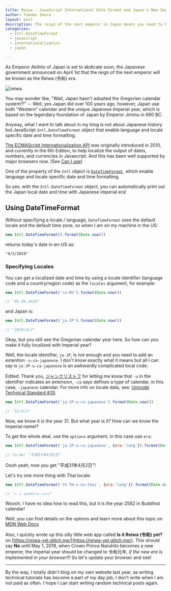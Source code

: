 ```yaml
---
title: Reiwa - JavaScript International Date Format and Japan's New Imperial Era 
author: Tomomi Imura
layout: post
description: The reign of the next emperor in Japan means you need to know about JavaScript international date and time format!
categories:
  - Intl.DateTimeFormat
  - javascript
  - internationalization
  - japan

---
```


As Emperor Akihito of Japan is set to abdicate soon, the Japanese government announced on April 1st that the reign of the next emperor will be known as the Reiwa (令和) era.

![reiwa](https://cdn.cnn.com/cnnnext/dam/assets/190401111401-yoshihide-suga-reiwa-announcement-exlarge-169.jpg)

You may wonder like, "Wait, Japan hasn't adopted the Gregorian calendar system!?" -- Well, yes Japan did over 100 years ago, however, Japan use both "Western" calendar and the unique Japanese Imperial year, which is based on the legendary foundation of Japan by Emperor Jimmu in 660 BC.

Anyway, what I want to talk about in my blog is not about Japanese history but JavaScript `Intl.DateTimeFormat` object that enable language and locale specific date and time formatting.

[The ECMAScript Internationalization API](https://tc39.github.io/ecma402/) was originally introduced in 2010, and currently in the 6th Edition, to help localize the output of dates, numbers, and currencies in Javascript. And this has been well supported by major browsers now. (See [Can I use](https://caniuse.com/#search=Intl))

One of the property of the `Intl` object is [`DateTimeFormat`](https://tc39.github.io/ecma402/#datetimeformat-objects), which enable language and locale specific date and time formatting. 

So yes, with the `Intl.DateTimeFormat` object, you can automatically print out the Japan local date and time with Japanese imperial era!

## Using DateTimeFormat

Without specifying a locale / language, `DateTimeFormat` uses the default locale and the default time zone, so when I am on my machine in the US:

```js
new Intl.DateTimeFormat().format(Date.now())
```
returns today's date in en-US as: 

```
"4/2/2019"
```

### Specifying Locales

You can get a localized date and time by using a locale identifier (language code and a country/region code) as the `locales` argument,  for example:

```js
new Intl.DateTimeFormat('ru-RU').format(Date.now())

// "02.04.2019"
```
and Japan is:
```js
new Intl.DateTimeFormat('ja-JP').format(Date.now())

// "2019/4/2"
```

Okay, but you still see the Gregorian calendar year here. So how can you make it fully localized with Imperial year?

Well, the locale identifier, `ja-JP`, is not enough and you need to add an extention `-u-ca-japanese`. I don't know exactly what it means but all I can say is `ja-JP-u-ca-japanese` is an awkwardly complicated local code.

>
Edited: Thank you, [ジャンクリストフ](https://twitter.com/brandelune) for letting me know that `-u` in the identifier indicates an extension, `-ca` says defines a type of calendar, in this case, `-japanese` calendar.
For more info on locale data, see: [Unicode Technical Standard #35](http://www.unicode.org/reports/tr35/#Locale_Extension_Key_and_Type_Data)


```js
new Intl.DateTimeFormat('ja-JP-u-ca-japanese').format(Date.now())

// "31/4/2"
```
Now, we know it is the year 31. But what year is it? How can we know the Imperial name!?

To get the whole deal, use the `options` argument, in this case use `era`:

```js
new Intl.DateTimeFormat('ja-JP-u-ca-japanese', {era:'long'}).format(Date.now())

// ta-da! "平成31年4月2日"
```

Oooh yeah, now you get "平成31年4月2日"!

Let's try one more thing with Thai locale:

```js
new Intl.DateTimeFormat('th-TH-u-nu-thai', {era:'long'}).format(Date.now())

// "๒ ๔ พุทธศักราช ๒๕๖๒"
```
Woooh, I have no idea how to read this, but it is the year 2562 in Buddhist calendar!


Well, you can find details on the options and learn more about this topic on  [MDN Web Docs](https://developer.mozilla.org/en-US/docs/Web/JavaScript/Reference/Global_Objects/DateTimeFormat)

Also, I quickly wrote up this silly little web app called **Is it Reiwa (令和) yet?** on [https://reiwa-yet.glitch.me/](https://reiwa-yet.glitch.me/). This should say **No** until May 1, 2019, when Crown Prince Naruhito becomes a new emperor, the imperial year should be changed to 令和元年, *if the new era is implemented in your browser!!!* So let's update your browser and see!

---

By the way, I totally didn't blog on my own website last year, as writing technical tutorials has become a part of my day job, I don't write when I am not paid as often. I hope I can start writing random technical posts again.
